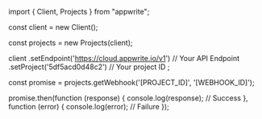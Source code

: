 import { Client, Projects } from "appwrite";

const client = new Client();

const projects = new Projects(client);

client
    .setEndpoint('https://cloud.appwrite.io/v1') // Your API Endpoint
    .setProject('5df5acd0d48c2') // Your project ID
;

const promise = projects.getWebhook('[PROJECT_ID]', '[WEBHOOK_ID]');

promise.then(function (response) {
    console.log(response); // Success
}, function (error) {
    console.log(error); // Failure
});